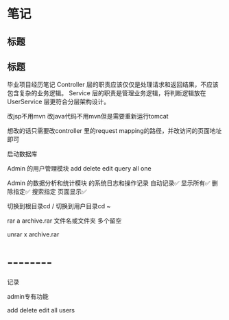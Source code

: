 # 笔记

## 标题

## 标题

毕业项目经历笔记
Controller 层的职责应该仅仅是处理请求和返回结果，不应该包含复杂的业务逻辑。
Service 层的职责是管理业务逻辑，将判断逻辑放在 UserService 层更符合分层架构设计。

改jsp不用mvn
改java代码不用mvn但是需要重新运行tomcat

想改的话只需要改controller 里的request mapping的路径，并改访问的页面地址即可

启动数据库


Admin 的用户管理模块
add
delete
edit
query all one

Admin 的数据分析和统计模块 的系统日志和操作记录
自动记录✅
显示所有✅
删除指定✅
搜索指定
页面显示✅


切换到根目录cd /
切换到用户目录cd ~

rar a archive.rar 文件名或文件夹 多个留空

unrar x archive.rar

# --------
记录


admin专有功能

add
delete
edit
all users
